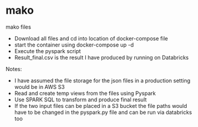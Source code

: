 # mako
mako files

- Download all files and cd into location of docker-compose file
- start the container using docker-compose up -d
- Execute the pyspark script
- Result_final.csv is the result I have produced by running on Databricks

Notes:
- I have assumed the file storage for the json files in a production setting would be in AWS S3
- Read and create temp views from the files using Pyspark
- Use SPARK SQL to transform and produce final result
- If the two input files can be placed in a S3 bucket the file paths would have to be changed in the pyspark.py file and can be run via databricks too
